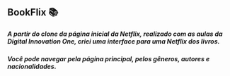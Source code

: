 ## BookFlix :books:

##### A partir do clone da página inicial da Netflix, realizado com as aulas da Digital Innovation One, criei uma interface para uma Netflix dos livros.
##### Você pode navegar pela página principal, pelos gêneros, autores e nacionalidades.
